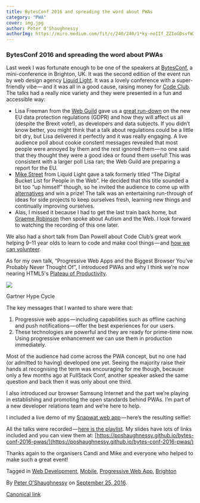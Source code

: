 ```yaml
---
title: BytesConf 2016 and spreading the word about PWAs
category: "PWA"
cover: img.jpg
author: Peter O'Shaughnessy
authorImg: https://miro.medium.com/fit/c/240/240/1*ky-noIIf_ZZIoGDsvfW3AA.jpeg
---
```


### BytesConf 2016 and spreading the word about PWAs

Last week I was fortunate enough to be one of the speakers at [BytesConf](http://www.bytesconf.co.uk/), a mini-conference in Brighton, UK. It was the second edition of the event run by web design agency [Liquid Light](https://www.liquidlight.co.uk/). It was a lovely conference with a super-friendly vibe — and it was all in a good cause, raising money for [Code Club](https://www.codeclub.org.uk/). The talks had a really nice variety and they were presented in a fun and accessible way:

*   Lisa Freeman from the [Web Guild](http://www.thewebguild.org/) gave us a [great run-down](https://www.thewebguild.org/news/regulation-and-privacy-what-might-be-coming) on the new EU data protection regulations (GDPR) and how they will affect us all (despite the Brexit vote!), as developers and data subjects. If you didn’t know better, you might think that a talk about regulations could be a little bit dry, but Lisa delivered it perfectly and it was really engaging. A live audience poll about cookie constent messages revealed that most people were annoyed by them and the rest ignored them — no one said that they thought they were a good idea or found them useful! This was consistent with a larger poll Lisa ran; the Web Guild are preparing a report for the EU.
*   [Mike Street](https://twitter.com/mikestreety) from Liquid Light gave a talk formerly titled “The Digital Bucket List for People in the Web”. He decided that this title sounded a bit too “up himself” though, so he invited the audience to come up with [alternatives](https://twitter.com/hashtag/mikeswankytalktitle?src=hash) and win a prize! The talk was an entertaining run-through of ideas for side projects to keep ourselves fresh, learning new things and continually improving ourselves.
*   Alas, I missed it because I had to get the last train back home, but [Graeme Robinson](https://twitter.com/grobiwebdesign) then spoke about Autism and the Web. I look forward to watching the recording of this one later.

We also had a short talk from Dan Powell about Code Club’s great work helping 9–11 year olds to learn to code and make cool things — and [how we can volunteer](https://www.codeclub.org.uk/start-a-club/volunteers).

As for my own talk, “Progressive Web Apps and the Biggest Browser You’ve Probably Never Thought Of”, I introduced PWAs and why I think we’re now nearing HTML5's [Plateau of Productivity](https://en.wikipedia.org/wiki/Hype_cycle#Five_phases).

![](https://cdn-images-1.medium.com/max/800/1*Z0w3jDJg7oVTRwmmEYTBpw.png)

Gartner Hype Cycle

The key messages that I wanted to share were that:

1.  Progressive web apps — including capabilities such as offline caching and push notifications — offer the best experiences for our users.
2.  These technologies are powerful and they are ready for prime-time now. Using progressive enhancement we can use them in production immediately.

Most of the audience had come across the PWA concept, but no one had (or admitted to having) developed one yet. Seeing the majority raise their hands at recognising the term was encouraging for me though, because only a few months ago at FullStack Conf, another speaker asked the same question and back then it was only about one third.

I also introduced our browser Samsung Internet and the part we’re playing in establishing and promoting the open standards behind PWAs. I’m part of a new developer relations team and we’re here to help.

I included a live demo of my [Snapwat web app](https://medium.com/samsung-internet-dev/things-i-learned-making-a-progressive-web-app-for-super-selfies-49e76d154e4f) — here’s the resulting selfie!:

All the talks were recorded — [here is the playlist](https://www.youtube.com/watch?v=M8yuVXJUMN8&list=PLPs419gH1FQJXk8q13pTMin4GLICfqz5z). My slides have lots of links included and you can view them at: [https://poshaughnessy.github.io/bytes-conf-2016-pwas/](https://poshaughnessy.github.io/bytes-conf-2016-pwas/)

Thanks again to the organisers Candi and Mike and everyone who helped to make such a great event!

Tagged in [Web Development](https://medium.com/tag/web-development), [Mobile](https://medium.com/tag/mobile), [Progressive Web App](https://medium.com/tag/progressive-web-app), [Brighton](https://medium.com/tag/brighton)

By [Peter O'Shaughnessy](https://medium.com/@poshaughnessy) on [September 25, 2016](https://medium.com/p/30fe821050d3).

[Canonical link](https://medium.com/@poshaughnessy/bytesconf-2016-the-word-about-pwas-is-spreading-30fe821050d3)
